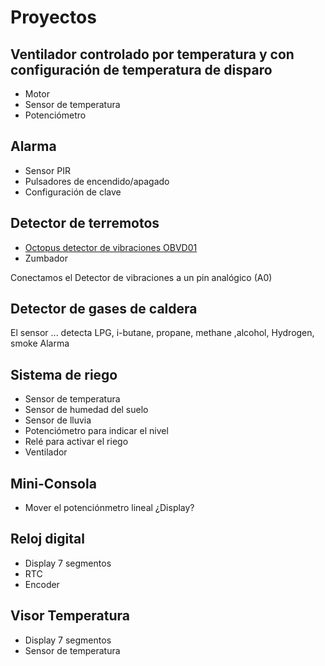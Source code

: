 # Proyectos

## Ventilador controlado por temperatura y con configuración de temperatura de disparo
* Motor
* Sensor de temperatura
* Potenciómetro

## Alarma
* Sensor PIR
* Pulsadores de encendido/apagado
* Configuración de clave

## Detector de terremotos
* [Octopus detector de vibraciones OBVD01](http://www.elecfreaks.com/wiki/index.php?title=Octopus_Vibration_Detection_Brick)
* Zumbador

Conectamos el Detector de vibraciones a un pin  analógico (A0)


## Detector de gases de caldera
El sensor ... detecta LPG, i-butane, propane, methane ,alcohol, Hydrogen, smoke
Alarma

## Sistema de riego

* Sensor de temperatura
* Sensor de humedad del suelo
* Sensor de lluvia
* Potenciómetro para indicar el nivel
* Relé para activar el riego
* Ventilador

## Mini-Consola
* Mover el potenciónmetro lineal
¿Display?

## Reloj digital
* Display 7 segmentos
* RTC
* Encoder

## Visor Temperatura
* Display 7 segmentos
* Sensor de temperatura
